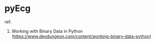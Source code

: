 # pyEcg

ref:
1. Working with Binary Data in Python (https://www.devdungeon.com/content/working-binary-data-python)